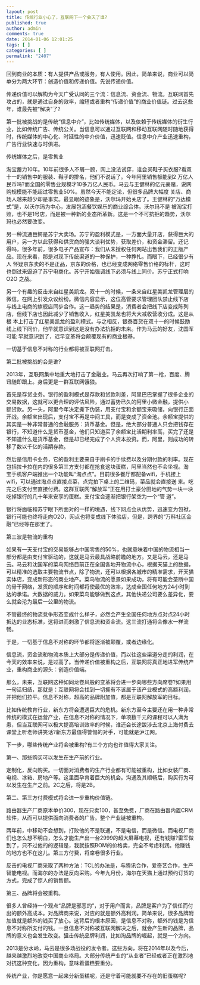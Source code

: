 ```yaml
---
layout: post
title: 传统行业小心了，互联网下一个会灭了谁?
published: true
author: admin
comments: true
date: 2014-01-06 12:01:25
tags: [ ]
categories: [ ]
permalink: "2407"
---
```

回到商业的本质：有人提供产品或服务，有人使用。因此，简单来说，商业可以简单分为两大环节：创造价值和传递价值。先说传递价值。

传递价值可以解构为今天广受认同的三个流：信息流、资金流、物流。互联网首先攻占的，就是通过自身的效率，缩短或者重构“传递价值”的商业价值链。过去这些年，谁最先被“解决”了?

第一批被挑战的是传统“信息中介”，比如传统媒体，以及依赖于传统媒体的衍生行业，比如传统广告、传统公关。当信息可以通过互联网和移动互联网随时随地获得时，传统媒体的中心化、时延性的中介价值，迅速贬值。信息中介产业迅速重构，广告行业快速与时俱进。

传统媒体之后，是零售业

淘宝蓄力10年。10年前很多人不屑一顾，网上没法试穿，谁会买鞋子买衣服?看双十一的销售中的服装、鞋子的排名，他们不说话了。今年阿里销售额能到2 万亿人民币吗?而全国的零售业规模才10多万亿人民币。马云与王健林的亿元豪赌，说网购规模能不能超过零售业50%。虽然今天不能定论，但很多品牌大幅度 关店、商场人越来越少却是事实。最显眼的迹象是，沃尔玛开始关店了。王健林的“万达模式”是，以沃尔玛为中心，发展包涵餐饮娱乐的商业综合体。沃尔玛不是 被淘宝打败，也不是1号店，而是被一种新的业态所革新。这是一个不可抗拒的趋势，沃尔玛也必然要改变。

另一种流通巨鳄是苏宁大卖场。苏宁的盈利模式是，一方面大量开店，获得巨大的用户，另一方以此获得和供货商的强大谈判优势，获取差价，和资金滞留。还记 得吗，很多年前，很多电子产品宣布：我们从未授权任何网站出售我们的正版产品。现在来看，那是对现下传统渠道的一种保护，一种挣扎。而眼下，已经很少有人 怀疑京东卖的不是正品，京东的价格，也已经变成网络零售价格的标杆，这时也倒过来逼迫了苏宁电商化。苏宁开始强调线下必须与线上同价。苏宁正式打响O2O 之战。

另一个有趣的反击来自红星美凯龙。双十一的时候，一条来自红星美凯龙管理层的微信，在网上引发众议纷纷。微信内容显示，这位高管要求管理团队禁止线下店 与线上电商的旗舰店同步合作。这一趋势的结果是，消费者会把线下店变成陈列店，但线下店也因此减少了销售收入，红星美凯龙也将大大减收营收分成。这是从根 本上打击了红星美凯龙的盈利模式。与之相反，银泰百货在双十一的时候鼓励线上线下同价，他早就意识到这是没有办法抗拒的未来。作为马云的好友，沈国军可能 早就意识到了，迟早变革将会颠覆现有的商业根基。

一切基于信息不对称的行业都将被互联网打击。

第二批被挑战的会是谁?

2013年，互联网集中地重大地打击了金融业。马云再次打响了第一枪，百度、腾讯随即跟上。身后更是一群互联网饿狼。

首先是存贷业务。银行的盈利模式是存款和贷款利差，阿里巴巴掌握了很多企业的交易数据，这就可以更合理的评估风险，通过蓄势已久的阿里小微金融，提供小 额贷款。另一头，阿里今年决定撕下伪装，用支付宝和余额宝来吸储，向银行正面开战。余额宝出现后，支付宝不再是中间工具，而是变成了资金池。余额宝提供的 其实是一种非常普通的金融服务：货币基金。但是，绝大部分普通人只会把钱存在银行，不知道什么是货币基金，他们只知道买了余额宝比活期利率高，买完了还是 不知道什么是货币基金，但是却已经完成了个人资本投资。而，阿里，则成功的转移了数以千亿的活期存款。

然后是信用卡业务，它的盈利主要来自于刷卡的手续费以及分期付款的利率。现在包括拉卡拉在内的很多第三方支付都在抢食这块蛋糕，阿里当然也不会坐视。淘 宝手机客户端推出一个功能叫“淘点点”。目前很多餐厅都配备wifi，手机接上wifi，可以通过淘点点直接点菜，点完拍下桌上的二维码，菜品就会直接送 来。吃完之后支付宝直接付费。这群互联网“解放军”正在用打土豪分田地的气势一块一块吃掉银行的几十年来安享的蛋糕。支付宝会逐渐把银行架空为一个“管 道”。

银行将面临和苏宁眼下所面对的一样的境遇，线下网点会从优势，迅速变为包袱，银行可能也终将走向O2O，网点也将变成线下体验店，但是，跨界的“万科社区金融”已经等在那里了。

第三波是物流的重构

如果有一天支付宝的交易能够占中国零售的50%，也就意味着中国的物流相当一部分都是由支付宝驱动的，这就是马云最具战略前瞻的地方。又是马云，还是马 云。马云和沈国军的菜鸟网络目前正在全国各地开物流中心，根据天猫上的数据，可以精准的选取主要物流节点，除了物流，还可以根据各城市的精准需求，开天猫 实体店，变成新形态的商业地产。菜鸟物流的愿景如果成功，将有可能会垄断中国的骨干网络，发货的顺序和时间都将使最优的效率，达成全国任何地方24小时到 达的承诺。大数据的威力。如果菜鸟能够做到这点，其他快递公司要么差异化，要么就会沦为最后一公里的物流。

不管最终的物流竞争形态变成什么样子，必然会产生全国任何地方点对点24小时抵达的业态标准，这将进而刺激了信息流和资金流。这三流打通将会像水一样流畅。

于是，一切基于信息不对称的环节都将逐渐被颠覆，或者边缘化。

信息流，资金流和物流本质上大部分是传递价值，而以往这些渠道分走的利润，在今天的效率来说，是过高了。当传递价值被重构之后，互联网将真正地进军传统产业，重构商业的源头：创造价值端。

那么，未来，互联网这种如同龙卷风般的变革将会进一步向哪些方向席卷?如果用一句话归结，那就是：互联网将会找到一切拥有不该属于该产业模式的高额利润，并把他们拉平。信息不对称，超高的品牌附加值，都是互联网解放军的目标。

比如传统教育行业，新东方将会遭遇巨大的危机。新东方至今主要还在用一种非常传统的模式在运营产业，在信息不对称的情况下，单项数千元的课程可以人满为 患，但当互联网可以极大提高培训效率的时候，谁还会长途跋涉去北京上海付费去课堂上听老师讲笑话?新东方最值得警惕的对手，可能就是沪江网。

下一步，哪些传统产业将会被重构?有三个方向也许值得大家关注。

第一、那些购买可以发生在生产前的行业。

定制化，反向购买。一切面对消费者的生产行业都有可能被重构，比如女装厂商、电视、冰箱、房地产等。这里面孕育着巨大的机会。沟通及其顺畅后，购买行为可以发生在生产之前。2C之后，将是2B。

第二、第三方付费模式将会进一步重构价值链。

路由器生产厂商原本单价300，现在只卖100，甚至免费，厂商在路由器内置CRM软件，从而可以提供面向消费者的广告。整个产业链被重构。

两年前，中移动不会想到，打败他的不是联通，不是电信，而是微信。而电视厂商们也怎么想不明白，怎么才能生产出一台2999的超大屏幕电视，还有钱赚?雷军做到了，只不过他的的逻辑是，我就按照BOM的价格卖，完全不考虑利润。他赚钱的地方也不在这儿。第三方付费，将席卷很多行业。

反击的电视厂商采取了两种方法：TCL的办法是，与腾讯合作，爱奇艺合作，生产智能电视。而海尔的办法是反向采购。今年九月份，海尔在天猫上通过预约订货的方式，完成了惊人的销售额。

第三、品牌将会被重构。

很多人曾经持一个观点“品牌是邪恶的”，对于用户而言，品牌是客户为了信任而付出的额外高成本。对品牌商来说，对应的就是额外高利润。简单来说，很多品牌附加值就是额外的钱买了放心。这背后的根本原因，是信息不对称，额外的钱是为信息不对称所支付的钱。一旦信息不对称被互联网解决之后，就会产生新的品牌，品牌的意义也会发生改变。狙击传统品牌利润，比如淘品牌的崛起，就是一个方向。

2013是分水岭，马云是很多场战役的发令者。这些方向，将在2014年以及今后，越来越激烈地改变中国商业格局。大部分传统产业的“从业者”已经或者正在激烈地对抗这种变化，因为重构，意味着蛋糕要重分。

传统产业，你是愿意一起来分新蛋糕呢，还是守着可能就要不存在的旧蛋糕呢?